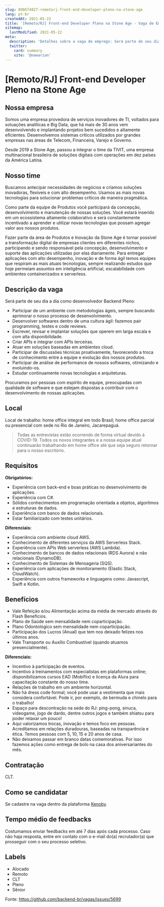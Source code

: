 ```yaml
---
slug: 898674827-remotorj-front-end-developer-pleno-na-stone-age
lang: pt-br
createdAt: 2021-05-22
title: '[Remoto/RJ] Front-end Developer Pleno na Stone Age - Vaga de Emprego'
sitemap:
  lastModified: 2021-05-22
meta:
  description: 'Detalhes sobre a vaga de emprego: Será parte de seu dia a dia como desenvolvedor Backend Pleno: - Participar de um ambiente com metodologias ágeis, sempre buscando aprimorar o nosso processo de desenvolvimento. - Desenvolver softwares dentro de uma cultura ágil: fazemos pair programming, testes e code reviews. - Escrever, revisar e implantar soluções que operem em larga escala e com alta disponibilidade. - Criar APIs e integrar com APIs terceiras. - Atuar em soluções baseadas em ambientes cloud. - Participar de discussões técnicas proativamente, favorecendo a troca de conhecimento entre a equipe e evolução dos nossos produtos. - Participar de análise de performance de nossos softwares, otimizando e evoluindo-os. - Estudar continuamente novas tecnologias e arquiteturas. Procuramos por pessoas com espírito de equipe, preocupadas com qualidade de software e que estejam dispostas a contribuir com o desenvolvimento de nossas aplicações.'
  twitter:
    card: summary
    site: '@nawarian'
---
```


# [Remoto/RJ] Front-end Developer Pleno na Stone Age

## Nossa empresa

Somos uma empresa provedora de serviços inovadores de TI, voltados para soluações analíticas e Big Data, que há mais de 30 anos vem desenvolvendo e implantando projetos bem sucedidos e altamente eficientes. Desenvolvemos sistemas críticos utilizados por grandes empresas nas áreas de Telecom, Financeira, Varejo e Governo.

Desde 2019 a Stone Age, passou a integrar o time da TIVIT, uma empresa multinacional brasileira de soluções digitais com operações em dez países da América Latina.

## Nosso time

Buscamos antecipar necessidades de negócios e criamos soluções inovadoras, flexíveis e com alto desempenho. Usamos as mais novas tecnologias para solucionar problemas críticos de maneira pragmática.

Como parte da equipe de Produtos você participará da concepção, desenvolvimento e manutenção de nossas soluções. Você estará inserido em um ecossistema altamente colaborativo e será constantemente incentivado a aprender e utilizar novas tecnologias que possam agregar valor aos nossos produtos.

Fazer parte da área de Produtos e Inovação da Stone Age é tornar possível a transformação digital de empresas clientes em diferentes nichos, participando e sendo responsável pela concepção, desenvolvimento e suporte das aplicações utilizadas por elas diariamente. Para entregar aplicações com alto desempenho, inovação e de forma ágil temos equipes que respiram as mais atuais tecnologias, sempre realizando estudos que hoje permeiam assuntos em inteligência artificial, escalabilidade com ambientes containerizados e serverless.

## Descrição da vaga

Será parte de seu dia a dia como desenvolvedor Backend Pleno:

- Participar de um ambiente com metodologias ágeis, sempre buscando aprimorar o nosso processo de desenvolvimento.
- Desenvolver softwares dentro de uma cultura ágil: fazemos pair programming, testes e code reviews.
- Escrever, revisar e implantar soluções que operem em larga escala e com alta disponibilidade.
- Criar APIs e integrar com APIs terceiras.
- Atuar em soluções baseadas em ambientes cloud.
- Participar de discussões técnicas proativamente, favorecendo a troca de conhecimento entre a equipe e evolução dos nossos produtos.
- Participar de análise de performance de nossos softwares, otimizando e evoluindo-os.
- Estudar continuamente novas tecnologias e arquiteturas.

Procuramos por pessoas com espírito de equipe, preocupadas com qualidade de software e que estejam dispostas a contribuir com o desenvolvimento de nossas aplicações.

## Local

Local de trabalho: home office integral em todo Brasil; home office parcial ou presencial com sede no Rio de Janeiro, Jacarepaguá.

> Todas as entrevistas estão ocorrendo de forma virtual devido à COVID-19. Todos os novos integrantes e a nossa equipe atual continuarão trabalhando em home office até que seja seguro retornar para o nosso escritório.

## Requisitos

**Obrigatórios:**
- Experiência com back-end e boas práticas no desenvolvimento de aplicações.
- Experiência com C#.
- Sólidos conhecimentos em programação orientada a objetos, algoritmos e estruturas de dados.
- Experiência com banco de dados relacionais.
- Estar familiarizado com testes unitários.

**Diferenciais:**
- Experiência com ambiente cloud AWS.
- Conhecimento de diferentes serviços da AWS Serverless Stack.
- Experiência com APIs Web serverless (AWS Lambda).
- Conhecimento de bancos de dados relacionais (RDS Aurora) e não relacionais (DynamoDB).
- Conhecimento de Sistemas de Mensageria (SQS).
- Experiência com aplicações de monitoramento (Elastic Stack, CloudWatch).
- Experiência com outros frameworks e linguagens como: Javascript, Swift e Kotlin.

## Benefícios

- Vale Refeição e/ou Alimentação acima da média de mercado através do Flash Benefícios.
- Plano de Saúde sem mensalidade nem coparticipação.
- Plano Odontológico sem mensalidade nem coparticipação.
- Participação dos Lucros (Anual) que tem nos deixado felizes nos últimos anos.
- Vale Transporte ou Auxílio Combustível (quando atuamos presencialmente).

**Diferenciais:**
- Incentivo à participação de eventos.
- Incentivo à treinamentos com especialistas em plataformas online; disponibilizamos cursos EAD (Mobiflix) e licença da Alura para capacitação constante do nosso time.
- Relações de trabalho em um ambiente horizontal.
- Não há dress code formal; você pode usar a vestimenta que mais considera confortável. Pode ir, por exemplo, de bermuda e chinelo para o trabalho!
- Espaço para descontração na sede do RJ: ping-pong, sinuca, videogame, jogo de dardo, dentre outros jogos e também shiatsu para poder relaxar um pouco!
- Aqui valorizamos trocas, inovação e temos foco em pessoas. Acreditamos em relações duradouras, baseadas na transparência e ética. Temos pessoas com 5, 10, 15 e 20 anos de casa.
- Não deixamos passar em branco datas comemorativas. Por isso fazemos ações como entrega de bolo na casa dos aniversariantes do mês.

## Contratação

CLT.

## Como se candidatar

Se cadastre na vaga dentro da plataforma [Kenoby](https://jobs.kenoby.com/tivit/job/desenvolvedor-backend-pleno/60761c70e825b36d2b3116e7?utm_source=github).

## Tempo médio de feedbacks

Costumamos enviar feedbacks em até 7 dias após cada processo.
Caso não haja resposta, entre em contato com o e-mail do(a) recrutador(a) que prosseguir com o seu processo seletivo.

## Labels
- Alocado
- Remoto
- CLT
- Pleno
- Sênior




Fonte: https://github.com/backend-br/vagas/issues/5699